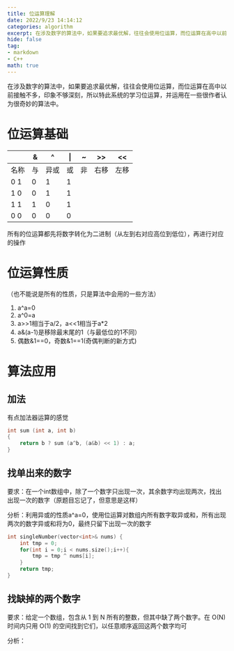```yaml
---
title: 位运算理解
date: 2022/9/23 14:14:12
categories: algorithm
excerpt: 在涉及数字的算法中，如果要追求最优解，往往会使用位运算，而位运算在高中以前接触不多，印象不够深刻，所以特此系统的学习位运算，并运用在一些很奇妙的算法中
hide: false
tag: 
- markdown
- C++
math: true
---
```

在涉及数字的算法中，如果要追求最优解，往往会使用位运算，而位运算在高中以前接触不多，印象不够深刻，所以特此系统的学习位运算，并运用在一些很作者认为很奇妙的算法中。
# 位运算基础
| | & | ^ | $\vert$ |~|>>|<<|
|---|---|---|---|---|---|---|
|名称|与|异或|或|非|右移|左移|
|0 1|0|1|1| | | |
|1 0|0|1|1| | | |
|1 1|1|0|1| | | |
|0 0|0|0|0| | | |

所有的位运算都先将数字转化为二进制（从左到右对应高位到低位），再进行对应的操作

# 位运算性质
（也不能说是所有的性质，只是算法中会用的一些方法）
1. a^a=0
2. a^0=a
3. a>>1相当于a/2，a<<1相当于a*2
4. a&(a-1)是移除最末尾的1（与最低位的1不同）
5. 偶数&1==0，奇数&1==1(奇偶判断的新方式)

# 算法应用
## 加法
有点加法器运算的感觉
```C++
int sum (int a, int b) 
{
    return b ? sum (a^b, (a&b) << 1) : a;
}
```

## 找单出来的数字
要求：在一个int数组中，除了一个数字只出现一次，其余数字均出现两次，找出出现一次的数字（原题目忘记了，但意思是这样）

分析：利用异或的性质a^a=0，使用位运算对数组内所有数字取异或和，所有出现两次的数字异或和将为0，最终只留下出现一次的数字
```C++
int singleNumber(vector<int>& nums) {
    int tmp = 0; 
    for(int i = 0;i < nums.size();i++){   
        tmp = tmp ^ nums[i];
    }
    return tmp;
}
```

## 找缺掉的两个数字
要求：给定一个数组，包含从 1 到 N 所有的整数，但其中缺了两个数字。在 O(N) 时间内只用 O(1) 的空间找到它们，以任意顺序返回这两个数字均可

分析：
```C++

```